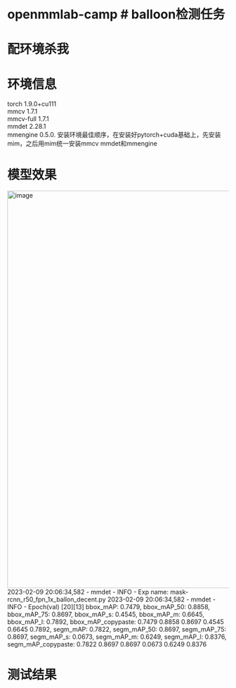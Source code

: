 # openmmlab-camp # balloon检测任务
# 配环境杀我

# 环境信息
torch              1.9.0+cu111  
mmcv               1.7.1  
mmcv-full          1.7.1  
mmdet              2.28.1  
mmengine           0.5.0. 
安装环境最佳顺序，在安装好pytorch+cuda基础上，先安装mim，之后用mim统一安装mmcv mmdet和mmengine

# 模型效果
<img width="904" alt="image" src="https://user-images.githubusercontent.com/47024870/218030426-abc72fd8-e918-418f-a846-00f8e98fbf60.png">
2023-02-09 20:06:34,582 - mmdet - INFO - Exp name: mask-rcnn_r50_fpn_1x_ballon_decent.py  
2023-02-09 20:06:34,582 - mmdet - INFO - Epoch(val) [20][13]	 
bbox_mAP: 0.7479, bbox_mAP_50: 0.8858, bbox_mAP_75: 0.8697, bbox_mAP_s: 0.4545, bbox_mAP_m: 0.6645, bbox_mAP_l: 0.7892, bbox_mAP_copypaste: 0.7479 0.8858 0.8697 0.4545 0.6645 0.7892, segm_mAP: 0.7822,   
segm_mAP_50: 0.8697, segm_mAP_75: 0.8697, segm_mAP_s: 0.0673, segm_mAP_m: 0.6249, segm_mAP_l: 0.8376, segm_mAP_copypaste: 0.7822 0.8697 0.8697 0.0673 0.6249 0.8376  

# 测试结果







